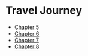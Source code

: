 # Travel Journey

- [Chapter 5](chapter1.md)
- [Chapter 6](chapter2.md)
- [Chapter 7](chapter3.md)
- [Chapter 8](chapter4.md)
